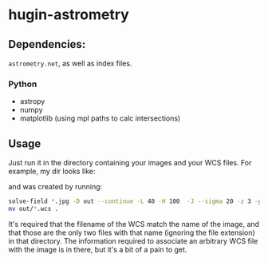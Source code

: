# hugin-astrometry

## Dependencies:
`astrometry.net`, as well as index files.
### Python
- astropy
- numpy
- matplotlib (using mpl paths to calc intersections)

## Usage
Just run it in the directory containing your images and your WCS files. For example, my dir looks like:

and was created by running:
```bash
solve-field *.jpg -D out --continue -L 40 -H 100  -J --sigma 20 -z 3 -p
mv out/*.wcs .
```

It's required that the filename of the WCS match the name of the image, and that those are the only two files with that name (ignoring the file extension) in that directory.
The information required to associate an arbitrary WCS file with the image is in there, but it's a bit of a pain to get.

